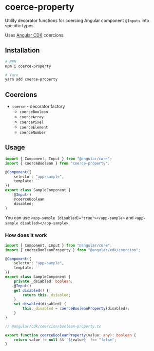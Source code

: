 # coerce-property

Utility decorator functions for coercing Angular component `@Inputs` into specific types.

Uses [Angular CDK](https://material.angular.io/cdk/categories) coercions.

## Installation

```sh
# NPM
npm i coerce-property

# Yarn
yarn add coerce-property
```

## Coercions

-   `coerce` - decorator factory
    -   `coerceBoolean`
    -   `coerceArray`
    -   `coercePixel`
    -   `coerceElement`
    -   `coerceNumber`

## Usage

```ts
import { Component, Input } from "@angular/core";
import { coerceBoolean } from "coerce-property";

@Component({
    selector: "app-sample",
    template: ``
})
export class SampleComponent {
    @Input()
    @coerceBoolean
    disabled;
}
```

You can use `<app-sample [disabled]="true"></app-sample>` and `<app-sample disabled></app-sample>`.

### How does it work

```ts
import { Component, Input } from "@angular/core";
import { coerceBooleanProperty } from "@angular/cdk/coercion";

@Component({
    selector: "app-sample",
    template: ``
})
export class SampleComponent {
    private _dsiabled: boolean;
    @Input()
    get disabled() {
        return this._dsiabled;
    }
    set disabled(disabled) {
        this._disabled = coerceBooleanProperty(disabled);
    }
}

// @angular/cdk/coercion/boolean-property.ts

export function coerceBooleanProperty(value: any): boolean {
    return value != null && `${value}` !== "false";
}
```
